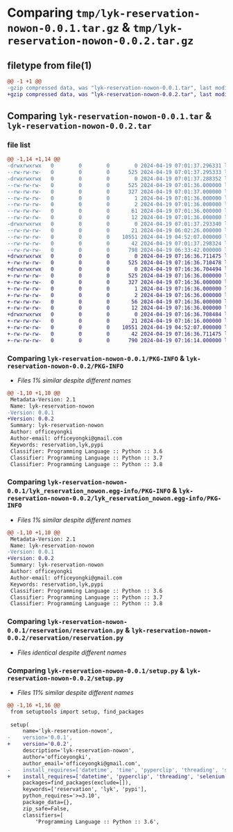 # Comparing `tmp/lyk-reservation-nowon-0.0.1.tar.gz` & `tmp/lyk-reservation-nowon-0.0.2.tar.gz`

## filetype from file(1)

```diff
@@ -1 +1 @@
-gzip compressed data, was "lyk-reservation-nowon-0.0.1.tar", last modified: Fri Apr 19 07:01:37 2024, max compression
+gzip compressed data, was "lyk-reservation-nowon-0.0.2.tar", last modified: Fri Apr 19 07:16:36 2024, max compression
```

## Comparing `lyk-reservation-nowon-0.0.1.tar` & `lyk-reservation-nowon-0.0.2.tar`

### file list

```diff
@@ -1,14 +1,14 @@
-drwxrwxrwx   0        0        0        0 2024-04-19 07:01:37.296331 lyk-reservation-nowon-0.0.1/
--rw-rw-rw-   0        0        0      525 2024-04-19 07:01:37.295333 lyk-reservation-nowon-0.0.1/PKG-INFO
-drwxrwxrwx   0        0        0        0 2024-04-19 07:01:37.288352 lyk-reservation-nowon-0.0.1/lyk_reservation_nowon.egg-info/
--rw-rw-rw-   0        0        0      525 2024-04-19 07:01:36.000000 lyk-reservation-nowon-0.0.1/lyk_reservation_nowon.egg-info/PKG-INFO
--rw-rw-rw-   0        0        0      327 2024-04-19 07:01:37.000000 lyk-reservation-nowon-0.0.1/lyk_reservation_nowon.egg-info/SOURCES.txt
--rw-rw-rw-   0        0        0        1 2024-04-19 07:01:36.000000 lyk-reservation-nowon-0.0.1/lyk_reservation_nowon.egg-info/dependency_links.txt
--rw-rw-rw-   0        0        0        2 2024-04-19 07:01:36.000000 lyk-reservation-nowon-0.0.1/lyk_reservation_nowon.egg-info/not-zip-safe
--rw-rw-rw-   0        0        0       61 2024-04-19 07:01:36.000000 lyk-reservation-nowon-0.0.1/lyk_reservation_nowon.egg-info/requires.txt
--rw-rw-rw-   0        0        0       12 2024-04-19 07:01:36.000000 lyk-reservation-nowon-0.0.1/lyk_reservation_nowon.egg-info/top_level.txt
-drwxrwxrwx   0        0        0        0 2024-04-19 07:01:37.293340 lyk-reservation-nowon-0.0.1/reservation/
--rw-rw-rw-   0        0        0       21 2024-04-19 06:02:26.000000 lyk-reservation-nowon-0.0.1/reservation/__init__.py
--rw-rw-rw-   0        0        0    10551 2024-04-19 04:52:07.000000 lyk-reservation-nowon-0.0.1/reservation/reservation.py
--rw-rw-rw-   0        0        0       42 2024-04-19 07:01:37.298324 lyk-reservation-nowon-0.0.1/setup.cfg
--rw-rw-rw-   0        0        0      798 2024-04-19 06:33:42.000000 lyk-reservation-nowon-0.0.1/setup.py
+drwxrwxrwx   0        0        0        0 2024-04-19 07:16:36.711475 lyk-reservation-nowon-0.0.2/
+-rw-rw-rw-   0        0        0      525 2024-04-19 07:16:36.710478 lyk-reservation-nowon-0.0.2/PKG-INFO
+drwxrwxrwx   0        0        0        0 2024-04-19 07:16:36.704494 lyk-reservation-nowon-0.0.2/lyk_reservation_nowon.egg-info/
+-rw-rw-rw-   0        0        0      525 2024-04-19 07:16:36.000000 lyk-reservation-nowon-0.0.2/lyk_reservation_nowon.egg-info/PKG-INFO
+-rw-rw-rw-   0        0        0      327 2024-04-19 07:16:36.000000 lyk-reservation-nowon-0.0.2/lyk_reservation_nowon.egg-info/SOURCES.txt
+-rw-rw-rw-   0        0        0        1 2024-04-19 07:16:36.000000 lyk-reservation-nowon-0.0.2/lyk_reservation_nowon.egg-info/dependency_links.txt
+-rw-rw-rw-   0        0        0        2 2024-04-19 07:16:36.000000 lyk-reservation-nowon-0.0.2/lyk_reservation_nowon.egg-info/not-zip-safe
+-rw-rw-rw-   0        0        0       56 2024-04-19 07:16:36.000000 lyk-reservation-nowon-0.0.2/lyk_reservation_nowon.egg-info/requires.txt
+-rw-rw-rw-   0        0        0       12 2024-04-19 07:16:36.000000 lyk-reservation-nowon-0.0.2/lyk_reservation_nowon.egg-info/top_level.txt
+drwxrwxrwx   0        0        0        0 2024-04-19 07:16:36.708484 lyk-reservation-nowon-0.0.2/reservation/
+-rw-rw-rw-   0        0        0       21 2024-04-19 07:16:16.000000 lyk-reservation-nowon-0.0.2/reservation/__init__.py
+-rw-rw-rw-   0        0        0    10551 2024-04-19 04:52:07.000000 lyk-reservation-nowon-0.0.2/reservation/reservation.py
+-rw-rw-rw-   0        0        0       42 2024-04-19 07:16:36.711475 lyk-reservation-nowon-0.0.2/setup.cfg
+-rw-rw-rw-   0        0        0      790 2024-04-19 07:16:14.000000 lyk-reservation-nowon-0.0.2/setup.py
```

### Comparing `lyk-reservation-nowon-0.0.1/PKG-INFO` & `lyk-reservation-nowon-0.0.2/PKG-INFO`

 * *Files 1% similar despite different names*

```diff
@@ -1,10 +1,10 @@
 Metadata-Version: 2.1
 Name: lyk-reservation-nowon
-Version: 0.0.1
+Version: 0.0.2
 Summary: lyk-reservation-nowon
 Author: officeyongki
 Author-email: officeyongki@gmail.com
 Keywords: reservation,lyk,pypi
 Classifier: Programming Language :: Python :: 3.6
 Classifier: Programming Language :: Python :: 3.7
 Classifier: Programming Language :: Python :: 3.8
```

### Comparing `lyk-reservation-nowon-0.0.1/lyk_reservation_nowon.egg-info/PKG-INFO` & `lyk-reservation-nowon-0.0.2/lyk_reservation_nowon.egg-info/PKG-INFO`

 * *Files 1% similar despite different names*

```diff
@@ -1,10 +1,10 @@
 Metadata-Version: 2.1
 Name: lyk-reservation-nowon
-Version: 0.0.1
+Version: 0.0.2
 Summary: lyk-reservation-nowon
 Author: officeyongki
 Author-email: officeyongki@gmail.com
 Keywords: reservation,lyk,pypi
 Classifier: Programming Language :: Python :: 3.6
 Classifier: Programming Language :: Python :: 3.7
 Classifier: Programming Language :: Python :: 3.8
```

### Comparing `lyk-reservation-nowon-0.0.1/reservation/reservation.py` & `lyk-reservation-nowon-0.0.2/reservation/reservation.py`

 * *Files identical despite different names*

### Comparing `lyk-reservation-nowon-0.0.1/setup.py` & `lyk-reservation-nowon-0.0.2/setup.py`

 * *Files 11% similar despite different names*

```diff
@@ -1,16 +1,16 @@
 from setuptools import setup, find_packages
 
 setup(
     name='lyk-reservation-nowon',
-    version='0.0.1',
+    version='0.0.2',
     description='lyk-reservation-nowon',
     author='officeyongki',
     author_email='officeyongki@gmail.com',
-    install_requires=['datetime', 'time', 'pyperclip', 'threading', 'selenium', 'webdriver_manager'],
+    install_requires=['datetime', 'pyperclip', 'threading', 'selenium', 'webdriver_manager'],
     packages=find_packages(exclude=[]),
     keywords=['reservation', 'lyk', 'pypi'],
     python_requires='>=3.10',
     package_data={},
     zip_safe=False,
     classifiers=[
         'Programming Language :: Python :: 3.6',
```


